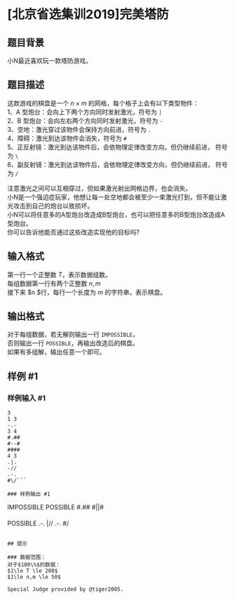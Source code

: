 # [北京省选集训2019]完美塔防

## 题目背景

小N最近喜欢玩一款塔防游戏。

## 题目描述

这款游戏的棋盘是一个 $n \times m$ 的网格，每个格子上会有以下类型物件：  
1、A 型炮台：会向上下两个方向同时发射激光，符号为 `|`    
2、B 型炮台：会向左右两个方向同时发射激光，符号为 `-`    
3、空地：激光穿过该物件会保持方向前进，符号为 `.`     
4、障碍：激光到达该物件会消失，符号为 `#`    
5、正反射镜：激光到达该物件后，会依物理定律改变方向，但仍继续前进，
符号为 `\`   
 6、副反射镜：激光到达该物件后，会依物理定律改变方向，但仍继续前进，
符号为 `/`    

注意激光之间可以互相穿过，但如果激光射出网格边界，也会消失。    
小N是一个强迫症玩家，他想让每一处空地都会被至少一束激光打到，但不能让激光攻击到自己的炮台以致损坏。   
小N可以将任意多的A型炮台改造成B型炮台，也可以把任意多的B型炮台改造成A型炮台。   
你可以告诉他能否通过这些改造实现他的目标吗?

## 输入格式

第一行一个正整数 $T$，表示数据组数。   
每组数据第一行有两个正整数 $n,m$   
接下来 $n $行，每行一个长度为 $m$ 的字符串，表示棋盘。

## 输出格式

对于每组数据，若无解则输出一行 `IMPOSSIBLE`，   
否则输出一行 `POSSIBLE`，再输出改造后的棋盘。  
如果有多组解，输出任意一个即可。

## 样例 #1

### 样例输入 #1
```
3
1 3
-.-
3 4
#.##
#--#
####
4 3
.|.
-//
.-.
#\/```

### 样例输出 #1

```
IMPOSSIBLE
POSSIBLE
#.##
#||#
####
POSSIBLE
.-.
|//
.-.
#\/
```

## 提示

### 数据范围：  
对于$100\%$的数据：  
$1\le T \le 200$  
$1\le n,m \le 50$

Special Judge provided by @tiger2005.
